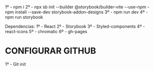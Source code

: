 1º - npm i
2º - npx sb init --builder @storybook/builder-vite --use-npm
    - npm install --save-dev storybook-addon-designs
3º - npm run dev
4º - npm run storybook




Dependencias:
1º - React
2º - Storybook
3º - Styled-components
4º - react-icons
5º - chromatic
6º - gh-pages


# CONFIGURAR GITHUB
1º - Git init